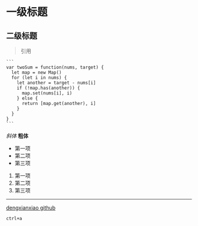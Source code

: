 # 一级标题
## 二级标题

> 引用

    ```
    var twoSum = function(nums, target) {
      let map = new Map()
      for (let i in nums) {
        let another = target - nums[i]
        if (!map.has(another)) {
          map.set(nums[i], i)
        } else {
          return [map.get(another), i]
        }
      }
    }
    ```

_斜体_
**粗体**

- 第一项
- 第二项
- 第三项
  
1. 第一项
2. 第二项
3. 第三项

***

[dengxianxiao github](https://github.com/dengxianxiao)

`ctrl+a`